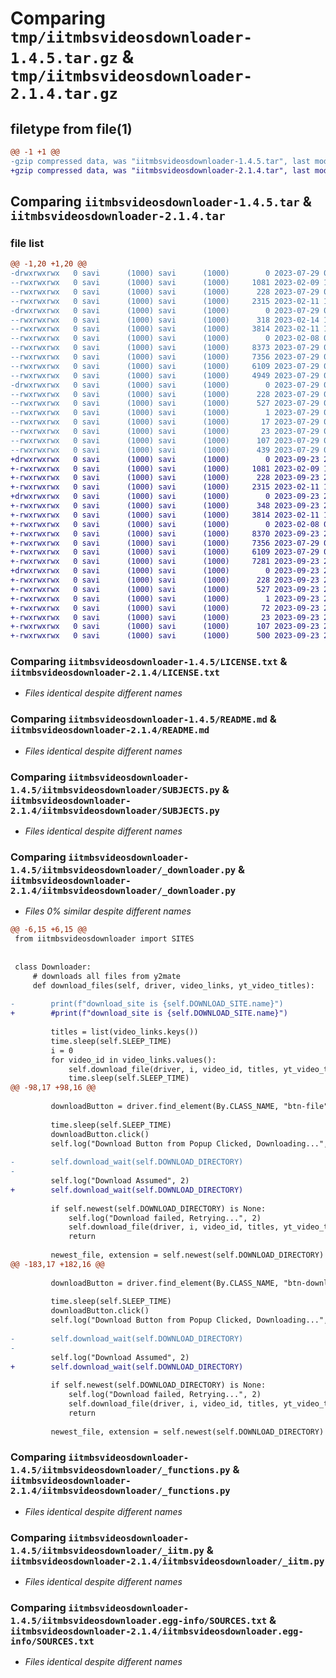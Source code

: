 # Comparing `tmp/iitmbsvideosdownloader-1.4.5.tar.gz` & `tmp/iitmbsvideosdownloader-2.1.4.tar.gz`

## filetype from file(1)

```diff
@@ -1 +1 @@
-gzip compressed data, was "iitmbsvideosdownloader-1.4.5.tar", last modified: Sat Jul 29 06:22:31 2023, max compression
+gzip compressed data, was "iitmbsvideosdownloader-2.1.4.tar", last modified: Sat Sep 23 23:27:17 2023, max compression
```

## Comparing `iitmbsvideosdownloader-1.4.5.tar` & `iitmbsvideosdownloader-2.1.4.tar`

### file list

```diff
@@ -1,20 +1,20 @@
-drwxrwxrwx   0 savi      (1000) savi      (1000)        0 2023-07-29 06:22:31.234295 iitmbsvideosdownloader-1.4.5/
--rwxrwxrwx   0 savi      (1000) savi      (1000)     1081 2023-02-09 17:48:29.000000 iitmbsvideosdownloader-1.4.5/LICENSE.txt
--rwxrwxrwx   0 savi      (1000) savi      (1000)      228 2023-07-29 06:22:31.234295 iitmbsvideosdownloader-1.4.5/PKG-INFO
--rwxrwxrwx   0 savi      (1000) savi      (1000)     2315 2023-02-11 12:05:04.000000 iitmbsvideosdownloader-1.4.5/README.md
-drwxrwxrwx   0 savi      (1000) savi      (1000)        0 2023-07-29 06:22:30.531175 iitmbsvideosdownloader-1.4.5/iitmbsvideosdownloader/
--rwxrwxrwx   0 savi      (1000) savi      (1000)      318 2023-02-14 19:22:42.000000 iitmbsvideosdownloader-1.4.5/iitmbsvideosdownloader/SITES.py
--rwxrwxrwx   0 savi      (1000) savi      (1000)     3814 2023-02-11 11:11:49.000000 iitmbsvideosdownloader-1.4.5/iitmbsvideosdownloader/SUBJECTS.py
--rwxrwxrwx   0 savi      (1000) savi      (1000)        0 2023-02-08 09:47:19.000000 iitmbsvideosdownloader-1.4.5/iitmbsvideosdownloader/__init__.py
--rwxrwxrwx   0 savi      (1000) savi      (1000)     8373 2023-07-29 05:11:21.000000 iitmbsvideosdownloader-1.4.5/iitmbsvideosdownloader/_downloader.py
--rwxrwxrwx   0 savi      (1000) savi      (1000)     7356 2023-07-29 05:09:28.000000 iitmbsvideosdownloader-1.4.5/iitmbsvideosdownloader/_functions.py
--rwxrwxrwx   0 savi      (1000) savi      (1000)     6109 2023-07-29 04:36:21.000000 iitmbsvideosdownloader-1.4.5/iitmbsvideosdownloader/_iitm.py
--rwxrwxrwx   0 savi      (1000) savi      (1000)     4949 2023-07-29 06:18:24.000000 iitmbsvideosdownloader-1.4.5/iitmbsvideosdownloader/iitmbsvideosdownloader.py
-drwxrwxrwx   0 savi      (1000) savi      (1000)        0 2023-07-29 06:22:31.109297 iitmbsvideosdownloader-1.4.5/iitmbsvideosdownloader.egg-info/
--rwxrwxrwx   0 savi      (1000) savi      (1000)      228 2023-07-29 06:22:23.000000 iitmbsvideosdownloader-1.4.5/iitmbsvideosdownloader.egg-info/PKG-INFO
--rwxrwxrwx   0 savi      (1000) savi      (1000)      527 2023-07-29 06:22:24.000000 iitmbsvideosdownloader-1.4.5/iitmbsvideosdownloader.egg-info/SOURCES.txt
--rwxrwxrwx   0 savi      (1000) savi      (1000)        1 2023-07-29 06:22:23.000000 iitmbsvideosdownloader-1.4.5/iitmbsvideosdownloader.egg-info/dependency_links.txt
--rwxrwxrwx   0 savi      (1000) savi      (1000)       17 2023-07-29 06:22:23.000000 iitmbsvideosdownloader-1.4.5/iitmbsvideosdownloader.egg-info/requires.txt
--rwxrwxrwx   0 savi      (1000) savi      (1000)       23 2023-07-29 06:22:23.000000 iitmbsvideosdownloader-1.4.5/iitmbsvideosdownloader.egg-info/top_level.txt
--rwxrwxrwx   0 savi      (1000) savi      (1000)      107 2023-07-29 06:22:31.265512 iitmbsvideosdownloader-1.4.5/setup.cfg
--rwxrwxrwx   0 savi      (1000) savi      (1000)      439 2023-07-29 06:21:59.000000 iitmbsvideosdownloader-1.4.5/setup.py
+drwxrwxrwx   0 savi      (1000) savi      (1000)        0 2023-09-23 23:27:17.854971 iitmbsvideosdownloader-2.1.4/
+-rwxrwxrwx   0 savi      (1000) savi      (1000)     1081 2023-02-09 17:48:29.000000 iitmbsvideosdownloader-2.1.4/LICENSE.txt
+-rwxrwxrwx   0 savi      (1000) savi      (1000)      228 2023-09-23 23:27:17.854971 iitmbsvideosdownloader-2.1.4/PKG-INFO
+-rwxrwxrwx   0 savi      (1000) savi      (1000)     2315 2023-02-11 12:05:04.000000 iitmbsvideosdownloader-2.1.4/README.md
+drwxrwxrwx   0 savi      (1000) savi      (1000)        0 2023-09-23 23:27:17.119352 iitmbsvideosdownloader-2.1.4/iitmbsvideosdownloader/
+-rwxrwxrwx   0 savi      (1000) savi      (1000)      348 2023-09-23 21:43:15.000000 iitmbsvideosdownloader-2.1.4/iitmbsvideosdownloader/SITES.py
+-rwxrwxrwx   0 savi      (1000) savi      (1000)     3814 2023-02-11 11:11:49.000000 iitmbsvideosdownloader-2.1.4/iitmbsvideosdownloader/SUBJECTS.py
+-rwxrwxrwx   0 savi      (1000) savi      (1000)        0 2023-02-08 09:47:19.000000 iitmbsvideosdownloader-2.1.4/iitmbsvideosdownloader/__init__.py
+-rwxrwxrwx   0 savi      (1000) savi      (1000)     8370 2023-09-23 23:18:02.000000 iitmbsvideosdownloader-2.1.4/iitmbsvideosdownloader/_downloader.py
+-rwxrwxrwx   0 savi      (1000) savi      (1000)     7356 2023-07-29 05:09:28.000000 iitmbsvideosdownloader-2.1.4/iitmbsvideosdownloader/_functions.py
+-rwxrwxrwx   0 savi      (1000) savi      (1000)     6109 2023-07-29 04:36:21.000000 iitmbsvideosdownloader-2.1.4/iitmbsvideosdownloader/_iitm.py
+-rwxrwxrwx   0 savi      (1000) savi      (1000)     7281 2023-09-23 23:12:29.000000 iitmbsvideosdownloader-2.1.4/iitmbsvideosdownloader/iitmbsvideosdownloader.py
+drwxrwxrwx   0 savi      (1000) savi      (1000)        0 2023-09-23 23:27:17.713925 iitmbsvideosdownloader-2.1.4/iitmbsvideosdownloader.egg-info/
+-rwxrwxrwx   0 savi      (1000) savi      (1000)      228 2023-09-23 23:27:10.000000 iitmbsvideosdownloader-2.1.4/iitmbsvideosdownloader.egg-info/PKG-INFO
+-rwxrwxrwx   0 savi      (1000) savi      (1000)      527 2023-09-23 23:27:11.000000 iitmbsvideosdownloader-2.1.4/iitmbsvideosdownloader.egg-info/SOURCES.txt
+-rwxrwxrwx   0 savi      (1000) savi      (1000)        1 2023-09-23 23:27:10.000000 iitmbsvideosdownloader-2.1.4/iitmbsvideosdownloader.egg-info/dependency_links.txt
+-rwxrwxrwx   0 savi      (1000) savi      (1000)       72 2023-09-23 23:27:10.000000 iitmbsvideosdownloader-2.1.4/iitmbsvideosdownloader.egg-info/requires.txt
+-rwxrwxrwx   0 savi      (1000) savi      (1000)       23 2023-09-23 23:27:10.000000 iitmbsvideosdownloader-2.1.4/iitmbsvideosdownloader.egg-info/top_level.txt
+-rwxrwxrwx   0 savi      (1000) savi      (1000)      107 2023-09-23 23:27:17.886215 iitmbsvideosdownloader-2.1.4/setup.cfg
+-rwxrwxrwx   0 savi      (1000) savi      (1000)      500 2023-09-23 23:20:59.000000 iitmbsvideosdownloader-2.1.4/setup.py
```

### Comparing `iitmbsvideosdownloader-1.4.5/LICENSE.txt` & `iitmbsvideosdownloader-2.1.4/LICENSE.txt`

 * *Files identical despite different names*

### Comparing `iitmbsvideosdownloader-1.4.5/README.md` & `iitmbsvideosdownloader-2.1.4/README.md`

 * *Files identical despite different names*

### Comparing `iitmbsvideosdownloader-1.4.5/iitmbsvideosdownloader/SUBJECTS.py` & `iitmbsvideosdownloader-2.1.4/iitmbsvideosdownloader/SUBJECTS.py`

 * *Files identical despite different names*

### Comparing `iitmbsvideosdownloader-1.4.5/iitmbsvideosdownloader/_downloader.py` & `iitmbsvideosdownloader-2.1.4/iitmbsvideosdownloader/_downloader.py`

 * *Files 0% similar despite different names*

```diff
@@ -6,15 +6,15 @@
 from iitmbsvideosdownloader import SITES
 
 
 class Downloader:
     # downloads all files from y2mate
     def download_files(self, driver, video_links, yt_video_titles):
 
-        print(f"download_site is {self.DOWNLOAD_SITE.name}")
+        #print(f"download_site is {self.DOWNLOAD_SITE.name}")
 
         titles = list(video_links.keys())
         time.sleep(self.SLEEP_TIME)
         i = 0
         for video_id in video_links.values():
             self.download_file(driver, i, video_id, titles, yt_video_titles)
             time.sleep(self.SLEEP_TIME)
@@ -98,17 +98,16 @@
 
         downloadButton = driver.find_element(By.CLASS_NAME, "btn-file")
 
         time.sleep(self.SLEEP_TIME)
         downloadButton.click()
         self.log("Download Button from Popup Clicked, Downloading...", 3)
 
-        self.download_wait(self.DOWNLOAD_DIRECTORY)
-
         self.log("Download Assumed", 2)
+        self.download_wait(self.DOWNLOAD_DIRECTORY)
 
         if self.newest(self.DOWNLOAD_DIRECTORY) is None:
             self.log("Download failed, Retrying...", 2)
             self.download_file(driver, i, video_id, titles, yt_video_titles)
             return
 
         newest_file, extension = self.newest(self.DOWNLOAD_DIRECTORY)
@@ -183,17 +182,16 @@
 
         downloadButton = driver.find_element(By.CLASS_NAME, "btn-download-link")
 
         time.sleep(self.SLEEP_TIME)
         downloadButton.click()
         self.log("Download Button from Popup Clicked, Downloading...", 3)
 
-        self.download_wait(self.DOWNLOAD_DIRECTORY)
-
         self.log("Download Assumed", 2)
+        self.download_wait(self.DOWNLOAD_DIRECTORY)
 
         if self.newest(self.DOWNLOAD_DIRECTORY) is None:
             self.log("Download failed, Retrying...", 2)
             self.download_file(driver, i, video_id, titles, yt_video_titles)
             return
 
         newest_file, extension = self.newest(self.DOWNLOAD_DIRECTORY)
```

### Comparing `iitmbsvideosdownloader-1.4.5/iitmbsvideosdownloader/_functions.py` & `iitmbsvideosdownloader-2.1.4/iitmbsvideosdownloader/_functions.py`

 * *Files identical despite different names*

### Comparing `iitmbsvideosdownloader-1.4.5/iitmbsvideosdownloader/_iitm.py` & `iitmbsvideosdownloader-2.1.4/iitmbsvideosdownloader/_iitm.py`

 * *Files identical despite different names*

### Comparing `iitmbsvideosdownloader-1.4.5/iitmbsvideosdownloader.egg-info/SOURCES.txt` & `iitmbsvideosdownloader-2.1.4/iitmbsvideosdownloader.egg-info/SOURCES.txt`

 * *Files identical despite different names*

